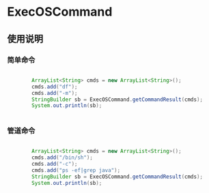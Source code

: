 # ExecOSCommand

## 使用说明

### 简单命令

```java

		ArrayList<String> cmds = new ArrayList<String>();
		cmds.add("df");
		cmds.add("-m");
		StringBuilder sb = ExecOSCommand.getCommandResult(cmds);
		System.out.println(sb);
		
```

### 管道命令

```java

		ArrayList<String> cmds = new ArrayList<String>();
		cmds.add("/bin/sh");
		cmds.add("-c");
		cmds.add("ps -ef|grep java");
		StringBuilder sb = ExecOSCommand.getCommandResult(cmds);
		System.out.println(sb);
		
```

